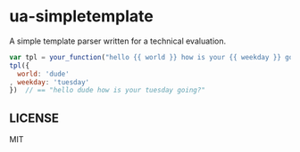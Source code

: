 # ua-simpletemplate

A simple template parser written for a technical evaluation.

```javascript
var tpl = your_function("hello {{ world }} how is your {{ weekday }} going?")
tpl({
  world: 'dude'
, weekday: 'tuesday'
})  // == "hello dude how is your tuesday going?"
```

## LICENSE 

MIT

